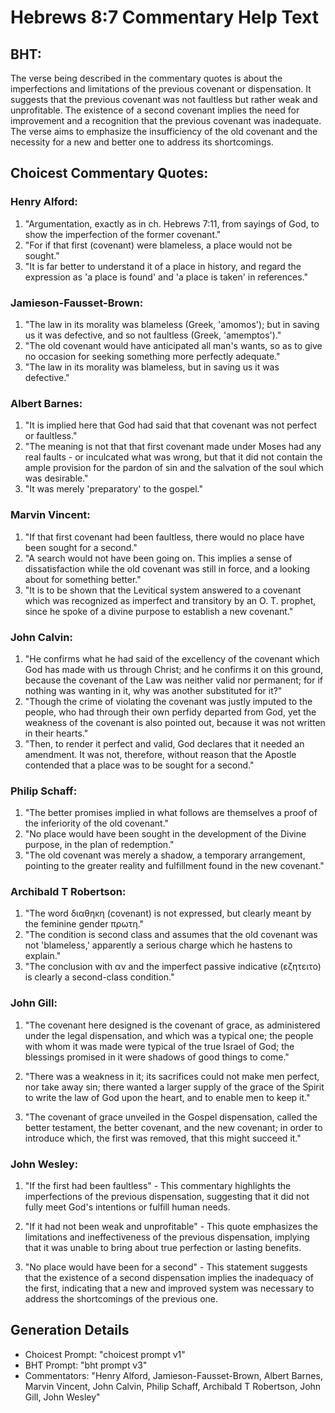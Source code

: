 # Hebrews 8:7 Commentary Help Text

## BHT:
The verse being described in the commentary quotes is about the imperfections and limitations of the previous covenant or dispensation. It suggests that the previous covenant was not faultless but rather weak and unprofitable. The existence of a second covenant implies the need for improvement and a recognition that the previous covenant was inadequate. The verse aims to emphasize the insufficiency of the old covenant and the necessity for a new and better one to address its shortcomings.

## Choicest Commentary Quotes:
### Henry Alford:
1. "Argumentation, exactly as in ch. Hebrews 7:11, from sayings of God, to show the imperfection of the former covenant." 
2. "For if that first (covenant) were blameless, a place would not be sought." 
3. "It is far better to understand it of a place in history, and regard the expression as 'a place is found' and 'a place is taken' in references."

### Jamieson-Fausset-Brown:
1. "The law in its morality was blameless (Greek, 'amomos'); but in saving us it was defective, and so not faultless (Greek, 'amemptos')."
2. "The old covenant would have anticipated all man's wants, so as to give no occasion for seeking something more perfectly adequate."
3. "The law in its morality was blameless, but in saving us it was defective."

### Albert Barnes:
1. "It is implied here that God had said that that covenant was not perfect or faultless."
2. "The meaning is not that that first covenant made under Moses had any real faults - or inculcated what was wrong, but that it did not contain the ample provision for the pardon of sin and the salvation of the soul which was desirable."
3. "It was merely 'preparatory' to the gospel."

### Marvin Vincent:
1. "If that first covenant had been faultless, there would no place have been sought for a second."
2. "A search would not have been going on. This implies a sense of dissatisfaction while the old covenant was still in force, and a looking about for something better."
3. "It is to be shown that the Levitical system answered to a covenant which was recognized as imperfect and transitory by an O. T. prophet, since he spoke of a divine purpose to establish a new covenant."

### John Calvin:
1. "He confirms what he had said of the excellency of the covenant which God has made with us through Christ; and he confirms it on this ground, because the covenant of the Law was neither valid nor permanent; for if nothing was wanting in it, why was another substituted for it?"
2. "Though the crime of violating the covenant was justly imputed to the people, who had through their own perfidy departed from God, yet the weakness of the covenant is also pointed out, because it was not written in their hearts."
3. "Then, to render it perfect and valid, God declares that it needed an amendment. It was not, therefore, without reason that the Apostle contended that a place was to be sought for a second."

### Philip Schaff:
1. "The better promises implied in what follows are themselves a proof of the inferiority of the old covenant." 
2. "No place would have been sought in the development of the Divine purpose, in the plan of redemption." 
3. "The old covenant was merely a shadow, a temporary arrangement, pointing to the greater reality and fulfillment found in the new covenant."

### Archibald T Robertson:
1. "The word διαθηκη (covenant) is not expressed, but clearly meant by the feminine gender πρωτη." 
2. "The condition is second class and assumes that the old covenant was not 'blameless,' apparently a serious charge which he hastens to explain." 
3. "The conclusion with αν and the imperfect passive indicative (εζητειτο) is clearly a second-class condition."

### John Gill:
1. "The covenant here designed is the covenant of grace, as administered under the legal dispensation, and which was a typical one; the people with whom it was made were typical of the true Israel of God; the blessings promised in it were shadows of good things to come." 

2. "There was a weakness in it; its sacrifices could not make men perfect, nor take away sin; there wanted a larger supply of the grace of the Spirit to write the law of God upon the heart, and to enable men to keep it."

3. "The covenant of grace unveiled in the Gospel dispensation, called the better testament, the better covenant, and the new covenant; in order to introduce which, the first was removed, that this might succeed it."

### John Wesley:
1. "If the first had been faultless" - This commentary highlights the imperfections of the previous dispensation, suggesting that it did not fully meet God's intentions or fulfill human needs.

2. "If it had not been weak and unprofitable" - This quote emphasizes the limitations and ineffectiveness of the previous dispensation, implying that it was unable to bring about true perfection or lasting benefits.

3. "No place would have been for a second" - This statement suggests that the existence of a second dispensation implies the inadequacy of the first, indicating that a new and improved system was necessary to address the shortcomings of the previous one.


## Generation Details
- Choicest Prompt: "choicest prompt v1"
- BHT Prompt: "bht prompt v3"
- Commentators: "Henry Alford, Jamieson-Fausset-Brown, Albert Barnes, Marvin Vincent, John Calvin, Philip Schaff, Archibald T Robertson, John Gill, John Wesley"
